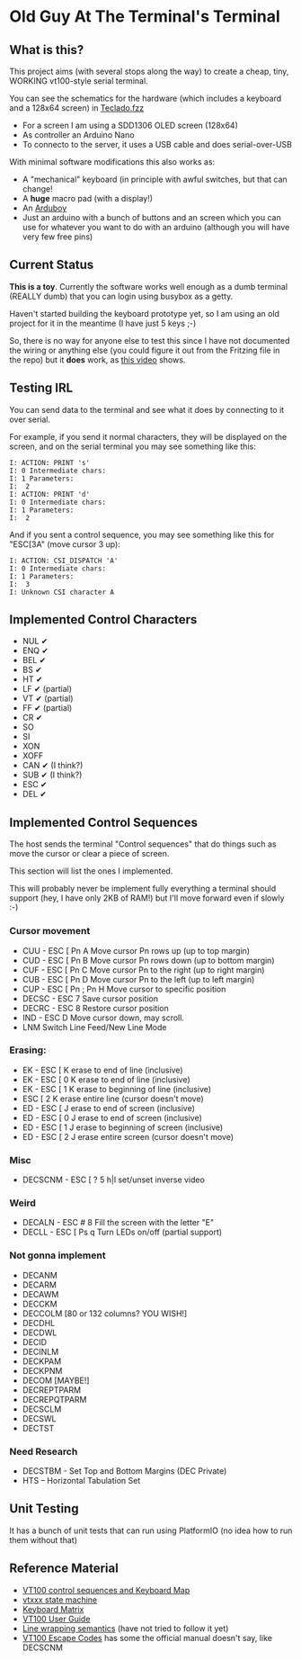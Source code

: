 # Old Guy At The Terminal's Terminal

## What is this?

This project aims (with several stops along the way) to create a 
cheap, tiny, WORKING vt100-style serial terminal.

You can see the schematics for the hardware (which includes a 
keyboard and a 128x64 screen) in [Teclado.fzz](Teclado.fzz)

* For a screen I am using a SDD1306 OLED screen (128x64)
* As controller an Arduino Nano
* To connecto to the server, it uses a USB cable and does
  serial-over-USB
  
With minimal software modifications this also works as:

* A "mechanical" keyboard (in principle with awful switches, 
  but that can change!
* A **huge** macro pad (with a display!)
* An [Arduboy](https://arduboy.com/)
* Just an arduino with a bunch of buttons and an screen which
  you can use for whatever you want to do with an arduino 
  (although you will have very few free pins)

## Current Status

**This is a toy**. Currently the software works well enough as
a dumb terminal (REALLY dumb) that you can login using 
busybox as a getty.

Haven't started building the keyboard prototype yet, so I am using
an old project for it in the meantime (I have just 5 keys ;-)

So, there is no way for anyone else to test this since I have
not documented the wiring or anything else (you could figure it out
from the Fritzing file in the repo) but it **does** work, as [this
video](https://www.youtube.com/watch?v=cyT2SGMdR8Y) shows.

## Testing IRL

You can send data to the terminal and see what it does by connecting to it over serial.

For example, if you send it normal characters, they will be displayed on the screen, and on the serial terminal you may see something like this:

```
I: ACTION: PRINT 's'
I: 0 Intermediate chars:
I: 1 Parameters:
I: 	2
I: ACTION: PRINT 'd'
I: 0 Intermediate chars:
I: 1 Parameters:
I: 	2
```

And if you sent a control sequence, you may see something like this 
for "ESC[3A" (move cursor 3 up):

```
I: ACTION: CSI_DISPATCH 'A'
I: 0 Intermediate chars:
I: 1 Parameters:
I: 	3
I: Unknown CSI character A
```

## Implemented Control Characters

* NUL ✔
* ENQ ✔
* BEL ✔
* BS  ✔
* HT  ✔
* LF  ✔ (partial)
* VT  ✔ (partial)
* FF  ✔ (partial)
* CR  ✔
* SO
* SI
* XON
* XOFF
* CAN ✔ (I think?)
* SUB ✔ (I think?)
* ESC ✔
* DEL ✔

## Implemented Control Sequences

The host sends the terminal "Control sequences" that do things such as move the cursor or clear a piece of screen.

This section will list the ones I implemented.

This will probably never be implement fully everything a terminal should support (hey, I have only 2KB of RAM!) but I'll move forward even if slowly :-)

### Cursor movement

* CUU - ESC [ Pn A          Move cursor Pn rows up (up to top margin)
* CUD - ESC [ Pn B          Move cursor Pn rows down (up to bottom margin)
* CUF - ESC [ Pn C          Move cursor Pn to the right (up to right margin)
* CUB - ESC [ Pn D          Move cursor Pn to the left (up to left margin)
* CUP - ESC [ Pn ; Pn H     Move cursor to specific position
* DECSC - ESC 7             Save cursor position
* DECRC - ESC 8             Restore cursor position
* IND - ESC D               Move cursor down, may scroll.
* LNM                       Switch Line Feed/New Line Mode

### Erasing:

*  EK - ESC [ K           erase to end of line (inclusive)
*  EK - ESC [ 0 K         erase to end of line (inclusive)
*  EK - ESC [ 1 K         erase to beginning of line (inclusive)
*  ESC [ 2 K         erase entire line (cursor doesn't move)
*  ED - ESC [ J           erase to end of screen (inclusive)
*  ED - ESC [ 0 J         erase to end of screen (inclusive)
*  ED - ESC [ 1 J         erase to beginning of screen (inclusive)
*  ED - ESC [ 2 J         erase entire screen (cursor doesn't move)

### Misc

* DECSCNM - ESC [ ? 5 h|l   set/unset inverse video

### Weird

* DECALN - ESC # 8            Fill the screen with the letter "E"
* DECLL  - ESC [ Ps q	        Turn LEDs on/off (partial support)

### Not gonna implement

* DECANM
* DECARM
* DECAWM
* DECCKM
* DECCOLM [80 or 132 columns? YOU WISH!]
* DECDHL
* DECDWL
* DECID
* DECINLM
* DECKPAM
* DECKPNM
* DECOM  [MAYBE!]
* DECREPTPARM
* DECREPQTPARM
* DECSCLM
* DECSWL
* DECTST

### Need Research

* DECSTBM - Set Top and Bottom Margins (DEC Private)
* HTS – Horizontal Tabulation Set

## Unit Testing

It has a bunch of unit tests that can run using PlatformIO (no idea how to run them without that)

## Reference Material

* [VT100 control sequences and Keyboard Map](http://braun-home.net/michael/info/misc/VT100_commands.htm)
* [vtxxx state machine](https://vt100.net/emu/dec_ansi_parser#ACESCDIS)
* [Keyboard Matrix](http://blog.komar.be/how-to-make-a-keyboard-the-matrix/)
* [VT100 User Guide](https://vt100.net/docs/vt100-ug/)
* [Line wrapping semantics](https://github.com/mattiase/wraptest)  (have not tried to follow it yet)
* [VT100 Escape Codes](https://www.cs.csub.edu/howto/vt100_escape_codes.html) has some the official manual doesn't say, like DECSCNM